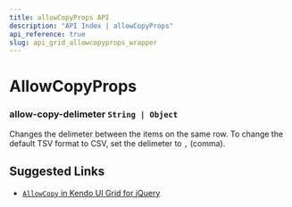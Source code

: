 ```yaml
---
title: allowCopyProps API
description: "API Index | allowCopyProps"
api_reference: true
slug: api_grid_allowcopyprops_wrapper
---
```


# AllowCopyProps

### allow-copy-delimeter `String | Object`

Changes the delimeter between the items on the same row. To change the default TSV format to CSV, set the delimeter to `,` (comma).

## Suggested Links

* [`AllowCopy` in Kendo UI Grid for jQuery](https://docs.telerik.com/kendo-ui/api/javascript/ui/grid/configuration/allowcopy)
